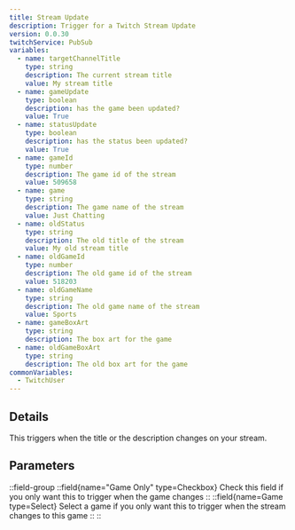 ```yaml
---
title: Stream Update
description: Trigger for a Twitch Stream Update
version: 0.0.30
twitchService: PubSub
variables:
  - name: targetChannelTitle
    type: string
    description: The current stream title
    value: My stream title
  - name: gameUpdate
    type: boolean
    description: has the game been updated?
    value: True
  - name: statusUpdate
    type: boolean
    description: has the status been updated?
    value: True
  - name: gameId
    type: number
    description: The game id of the stream
    value: 509658
  - name: game
    type: string
    description: The game name of the stream
    value: Just Chatting
  - name: oldStatus
    type: string
    description: The old title of the stream
    value: My old stream title
  - name: oldGameId
    type: number
    description: The old game id of the stream
    value: 518203
  - name: oldGameName
    type: string
    description: The old game name of the stream
    value: Sports
  - name: gameBoxArt
    type: string
    description: The box art for the game
  - name: oldGameBoxArt
    type: string
    description: The old box art for the game
commonVariables:
  - TwitchUser
---
```


## Details
This triggers when the title or the description changes on your stream.

## Parameters
::field-group
  ::field{name="Game Only" type=Checkbox}
    Check this field if you only want this to trigger when the game changes
  ::
  ::field{name=Game type=Select}
    Select a game if you only want this to trigger when the stream changes to this game
  ::
::
